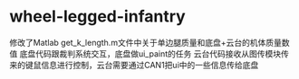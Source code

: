 # wheel-legged-infantry
修改了Matlab get_k_length.m文件中关于单边腿质量和底盘+云台的机体质量数值
底盘代码跟裁判系统交互，底盘做ui_paint的任务
云台代码接收从图传模块传来的键鼠信息进行控制，云台需要通过CAN1把ui中的一些信息传给底盘
